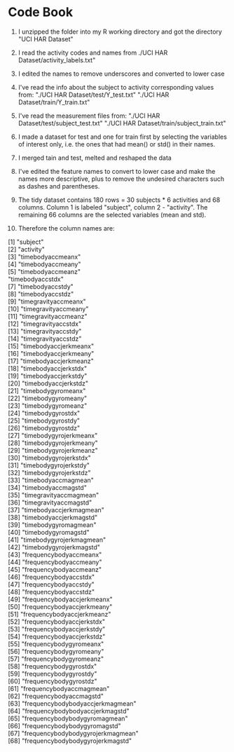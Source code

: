 Code Book 
========================
1. I unzipped the folder into my R working directory and got the directory
"UCI HAR Dataset" 

2. I read the activity codes and names from ./UCI HAR Dataset/activity_labels.txt"
3. I edited the names to remove underscores and converted to lower case
4. I've read the info about the subject to activity corresponding values from: 
"./UCI HAR Dataset/test/Y_test.txt"
"./UCI HAR Dataset/train/Y_train.txt"
5. I've read the measurement files from:
"./UCI HAR Dataset/test/subject_test.txt"
"./UCI HAR Dataset/train/subject_train.txt"
6. I made a dataset for test and one for train first by selecting the variables of interest only, i.e. the ones that had mean() or std() in their names. 
7. I merged tain and test, melted and reshaped the data 
8. I've edited the feature names to convert to lower case and make the names more descriptive, plus to remove the undesired characters such as dashes and parentheses.
9. The tidy dataset contains 180 rows = 30 subjects * 6 activities
and 68 columns. Column 1 is labeled "subject", column 2 - "activity". The remaining 66 columns are the selected variables (mean and std).
10. Therefore the column names are:

 [1] "subject"                          
 [2] "activity"                        
 [3] "timebodyaccmeanx"                 
 [4] "timebodyaccmeany"                
 [5] "timebodyaccmeanz"                 
 "timebodyaccstdx"                 
 [7] "timebodyaccstdy"                  
 [8] "timebodyaccstdz"                 
 [9] "timegravityaccmeanx"              
 [10] "timegravityaccmeany"             
[11] "timegravityaccmeanz"              
[12] "timegravityaccstdx"              
[13] "timegravityaccstdy"               
[14] "timegravityaccstdz"              
[15] "timebodyaccjerkmeanx"             
[16] "timebodyaccjerkmeany"            
[17] "timebodyaccjerkmeanz"             
[18] "timebodyaccjerkstdx"             
[19] "timebodyaccjerkstdy"              
[20] "timebodyaccjerkstdz"             
[21] "timebodygyromeanx"                
[22] "timebodygyromeany"               
[23] "timebodygyromeanz"                
[24] "timebodygyrostdx"                
[25] "timebodygyrostdy"                 
[26] "timebodygyrostdz"                
[27] "timebodygyrojerkmeanx"            
[28] "timebodygyrojerkmeany"           
[29] "timebodygyrojerkmeanz"            
[30] "timebodygyrojerkstdx"            
[31] "timebodygyrojerkstdy"             
[32] "timebodygyrojerkstdz"            
[33] "timebodyaccmagmean"               
[34] "timebodyaccmagstd"               
[35] "timegravityaccmagmean"            
[36] "timegravityaccmagstd"            
[37] "timebodyaccjerkmagmean"           
[38] "timebodyaccjerkmagstd"           
[39] "timebodygyromagmean"              
[40] "timebodygyromagstd"              
[41] "timebodygyrojerkmagmean"          
[42] "timebodygyrojerkmagstd"          
[43] "frequencybodyaccmeanx"            
[44] "frequencybodyaccmeany"           
[45] "frequencybodyaccmeanz"            
[46] "frequencybodyaccstdx"            
[47] "frequencybodyaccstdy"             
[48] "frequencybodyaccstdz"            
[49] "frequencybodyaccjerkmeanx"        
[50] "frequencybodyaccjerkmeany"       
[51] "frequencybodyaccjerkmeanz"        
[52] "frequencybodyaccjerkstdx"        
[53] "frequencybodyaccjerkstdy"         
[54] "frequencybodyaccjerkstdz"        
[55] "frequencybodygyromeanx"           
[56] "frequencybodygyromeany"          
[57] "frequencybodygyromeanz"           
[58] "frequencybodygyrostdx"           
[59] "frequencybodygyrostdy"            
[60] "frequencybodygyrostdz"           
[61] "frequencybodyaccmagmean"          
[62] "frequencybodyaccmagstd"          
[63] "frequencybodybodyaccjerkmagmean"  
[64] "frequencybodybodyaccjerkmagstd"  
[65] "frequencybodybodygyromagmean"     
[66] "frequencybodybodygyromagstd"     
[67] "frequencybodybodygyrojerkmagmean"  
[68] "frequencybodybodygyrojerkmagstd"

